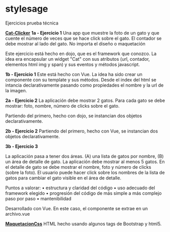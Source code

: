 # stylesage
Ejercicios prueba técnica

<b><u>Cat-Clicker</u></b>
<b>1a - Ejercicio 1</b>
Una	app	que	muestre	la	foto	de	un	gato	y	que	cuente	el	número	de	veces	que	se	hace click	sobre	el	gato.	El	contador	se	debe mostrar	al	lado	del	gato. No	importa	el	diseño	o	maquetación

Este ejercicio está hecho en dojo, que es el framework que conozco. La idea era encapsular un widget "Cat" con sus atributos (url, contador, elementos html img y span) y sus eventos y métodos javascript.

<b>1b - Ejercicio 1</b>
Este está hecho con Vue. La idea ha sido crear un componente con su template y sus métodos. Desde el index del html se intancia declarativamente pasando como propiedades el nombre y la url de la imagen.

<b>2a - Ejercicio 2</b>
La	aplicación	debe	mostrar	2	gatos.	Para	cada	gato	se	debe	mostrar:	foto,	nombre,	número	de	clicks	sobre	el	gato.	
	
Partiendo del primero, hecho con dojo, se instancian dos objetos declarativamente.

<b>2b - Ejercicio 2</b>
Partiendo del primero, hecho con Vue, se instancian dos objetos declarativamente.

<b>3b - Ejercicio 3</b>

La	aplicación	pasa	a	tener	dos	áreas.	(A)	una	lista	de	gatos	por	nombre,	(B)	un	área	de	detalle	de	gato.	La	aplicación	debe	mostrar	al	menos	5	gatos.	En	el	detalle	de	gato	se	debe	mostrar	el	nombre,	foto	y	número	de	clicks	(sobre	la	foto).	El	usuario	puede	hacer	click	sobre	los	nombres	de	la	lista	de	gatos	para	cambiar	el	gato	visible	en	el	área	de	detalle.	
	
Puntos	a	valorar:	• estructura	y	claridad	del	código	• uso	adecuado	del	framework	elegido	• progresión	del	código	de	más	simple	a	más	complejo	paso	por	paso	• mantenibilidad	

Desarrollado con Vue. En este caso, el componente se extrae en un archivo.vue 

<b><u>MaquetacionCss</u></b>
HTML hecho usando algunos tags de Bootstrap y html5.
